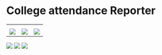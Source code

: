 # College attendance Reporter

<!DOCTYPE html>
<html>
<head>
 </head>
<body>
  <table>
    <tr>
      <th></th>
     <th></th>
      <th></th></th>
  </tr>
    <tr>
      <td data-label="Column 1"><img src='assets\readme\page1.jpg'></td>
      <td data-label="Column 2"><img src='assets\readme\page2.jpg' ></td>
    <td data-label="Column 3"><img src='assets\readme\page3.jpg'></td>
    </tr>
  </table>
</body>
</html>




![](images\page1.jpg)
![](images\page2.jpg)
![](images\page3.jpg)
